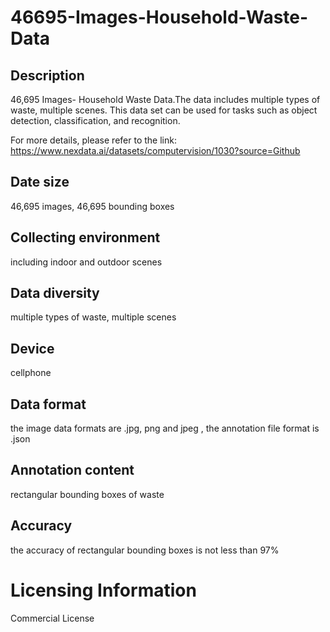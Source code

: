 # 46695-Images-Household-Waste-Data


## Description
46,695 Images- Household Waste Data.The data includes multiple types of waste, multiple scenes. This data set can be used for tasks such as object detection, classification, and recognition.

For more details, please refer to the link: https://www.nexdata.ai/datasets/computervision/1030?source=Github


## Date size
46,695 images, 46,695 bounding boxes

## Collecting environment
including indoor and outdoor scenes

## Data diversity
multiple types of waste, multiple scenes

## Device
cellphone

## Data format
the image data formats are .jpg, png and jpeg , the annotation file format is .json

## Annotation content
rectangular bounding boxes of waste

## Accuracy
the accuracy of rectangular bounding boxes is not less than 97%

# Licensing Information
Commercial License
